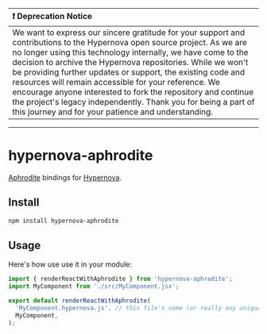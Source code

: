 | :exclamation: Deprecation Notice |
|:-|
|We want to express our sincere gratitude for your support and contributions to the Hypernova open source project. As we are no longer using this technology internally, we have come to the decision to archive the Hypernova repositories. While we won't be providing further updates or support, the existing code and resources will remain accessible for your reference. We encourage anyone interested to fork the repository and continue the project's legacy independently. Thank you for being a part of this journey and for your patience and understanding.|
---

# hypernova-aphrodite

[Aphrodite](https://github.com/Khan/aphrodite) bindings for [Hypernova](https://github.com/airbnb/hypernova).

## Install

```sh
npm install hypernova-aphrodite
```

## Usage

Here's how use use it in your module:

```js
import { renderReactWithAphrodite } from 'hypernova-aphrodite';
import MyComponent from './src/MyComponent.jsx';

export default renderReactWithAphrodite(
  'MyComponent.hypernova.js', // this file's name (or really any unique name)
  MyComponent,
);
```

